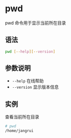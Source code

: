 # pwd

pwd 命令用于显示当前所在目录

## 语法

```bash
pwd [--help][--version]
```

## 参数说明

- `--help` 在线帮助
- `--version` 显示版本信息

## 实例

查看当前所在目录

```bash
# pwd
/home/jangrui
```
